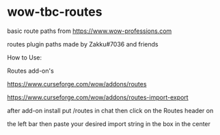 # wow-tbc-routes
basic route paths from https://www.wow-professions.com

routes plugin paths made by Zakku#7036 and friends

How to Use:

Routes add-on's 

https://www.curseforge.com/wow/addons/routes
 
https://www.curseforge.com/wow/addons/routes-import-export

after add-on install put /routes in chat then click on the Routes header on

the left bar then paste your desired import string in the box in the center
